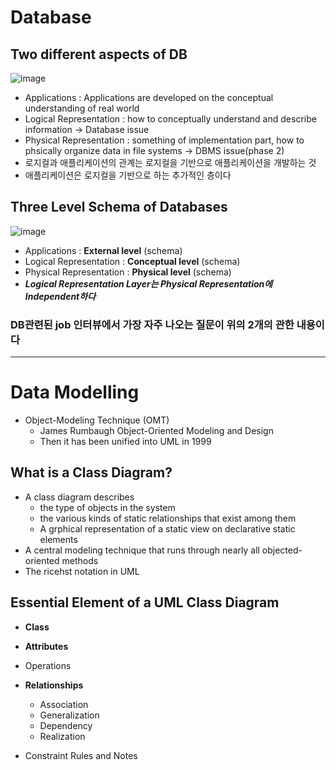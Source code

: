 # Database 

## Two different aspects of DB
![image](https://user-images.githubusercontent.com/68818952/132472151-23d72ff1-63e7-4b6a-9bf4-ee9e4d259943.png)

* Applications : Applications are developed on the conceptual understanding of real world
* Logical Representation : how to conceptually understand and describe information -> Database issue
* Physical Representation : something of implementation part, how to phsically organize data in file systems -> DBMS issue(phase 2)
* 로지컬과 애플리케이션의 관계는 로지컬을 기반으로 애플리케이션을 개발하는 것
* 애플리케이션은 로지컬을 기반으로 하는  추가적인 층이다


## Three Level Schema of Databases
![image](https://user-images.githubusercontent.com/68818952/132472179-0d3f2987-a85e-4837-b061-d11327124530.png)

* Applications : **External level** (schema)
* Logical Representation : **Conceptual level** (schema)
* Physical Representation : **Physical level** (schema)
* ***Logical Representation Layer는 Physical Representation에 Independent하다***

### DB관련된 job 인터뷰에서 가장 자주 나오는 질문이 위의 2개의 관한 내용이다

---
# Data Modelling
* Object-Modeling Technique (OMT)
  * James Rumbaugh Object-Oriented Modeling and Design
  * Then it has been unified into UML in 1999

## What is a Class Diagram?
* A class diagram describes
  * the type of objects in the system
  * the various kinds of static relationships that exist among them
  * A grphical representation of a static view on declarative static elements
* A central modeling technique that runs through nearly all objected-oriented methods
* The ricehst notation in UML

## Essential Element of a UML Class Diagram
* **Class**
* **Attributes**
* Operations
* **Relationships**
  * Association
  * Generalization
  * Dependency
  * Realization


* Constraint Rules and Notes
